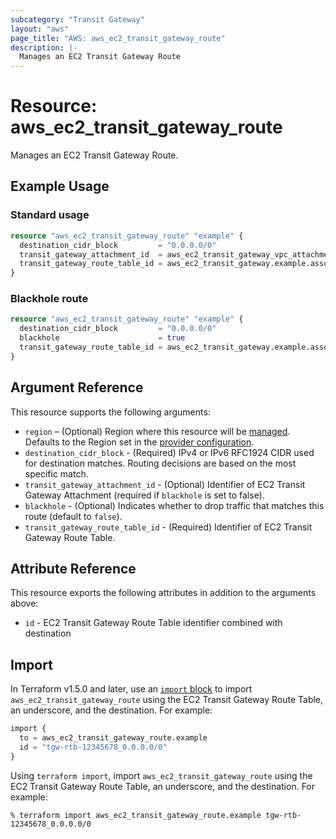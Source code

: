 ```yaml
---
subcategory: "Transit Gateway"
layout: "aws"
page_title: "AWS: aws_ec2_transit_gateway_route"
description: |-
  Manages an EC2 Transit Gateway Route
---
```


# Resource: aws_ec2_transit_gateway_route

Manages an EC2 Transit Gateway Route.

## Example Usage

### Standard usage

```terraform
resource "aws_ec2_transit_gateway_route" "example" {
  destination_cidr_block         = "0.0.0.0/0"
  transit_gateway_attachment_id  = aws_ec2_transit_gateway_vpc_attachment.example.id
  transit_gateway_route_table_id = aws_ec2_transit_gateway.example.association_default_route_table_id
}
```

### Blackhole route

```terraform
resource "aws_ec2_transit_gateway_route" "example" {
  destination_cidr_block         = "0.0.0.0/0"
  blackhole                      = true
  transit_gateway_route_table_id = aws_ec2_transit_gateway.example.association_default_route_table_id
}
```

## Argument Reference

This resource supports the following arguments:

* `region` – (Optional) Region where this resource will be [managed](https://docs.aws.amazon.com/general/latest/gr/rande.html#regional-endpoints). Defaults to the Region set in the [provider configuration](https://registry.terraform.io/providers/hashicorp/aws/latest/docs#aws-configuration-reference).
* `destination_cidr_block` - (Required) IPv4 or IPv6 RFC1924 CIDR used for destination matches. Routing decisions are based on the most specific match.
* `transit_gateway_attachment_id` - (Optional) Identifier of EC2 Transit Gateway Attachment (required if `blackhole` is set to false).
* `blackhole` - (Optional) Indicates whether to drop traffic that matches this route (default to `false`).
* `transit_gateway_route_table_id` - (Required) Identifier of EC2 Transit Gateway Route Table.

## Attribute Reference

This resource exports the following attributes in addition to the arguments above:

* `id` - EC2 Transit Gateway Route Table identifier combined with destination

## Import

In Terraform v1.5.0 and later, use an [`import` block](https://developer.hashicorp.com/terraform/language/import) to import `aws_ec2_transit_gateway_route` using the EC2 Transit Gateway Route Table, an underscore, and the destination. For example:

```terraform
import {
  to = aws_ec2_transit_gateway_route.example
  id = "tgw-rtb-12345678_0.0.0.0/0"
}
```

Using `terraform import`, import `aws_ec2_transit_gateway_route` using the EC2 Transit Gateway Route Table, an underscore, and the destination. For example:

```console
% terraform import aws_ec2_transit_gateway_route.example tgw-rtb-12345678_0.0.0.0/0
```
